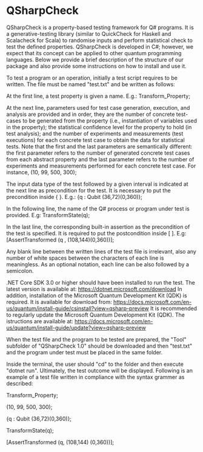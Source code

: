 # QSharpCheck
QSharpCheck is a property-based testing framework for Q# programs.
It is a generative-testing library (similar to QuickCheck for Haskell and Scalacheck for Scala) to randomise inputs and perform statistical check to test the defined properties.
QSharpCheck  is developed in C#;  however, we expect that its concept can be applied to other quantum programming languages.
Below we provide a brief description of the structure of our package and also provide some instructions on how to install and use it.

To test a program or an operation, initially a test script requires to be written. The file must be named "test.txt" and be written as follows:

At the first line, a test property is given a name. E.g.: Transform_Property;

At the next line, parameters used for test case generation, execution, and analysis are provided and in order, they are the number of concrete test-cases to be generated from the property (i.e., instantiation of variables used in the property); the statistical confidence level for the property to hold (in test analysis); and the number of experiments and measurements (test executions) for each concrete test case to obtain the data for statistical tests. Note that the first and the last parameters are semantically different: the first parameter refers to the number of generated concrete test cases from each abstract property and the last parameter refers to the number of experiments and measurements performed for each concrete test case. For instance, (10, 99, 500, 300);

The input data type of the test followed by a given interval is indicated at the next line as precondition for the test. It is necessary to put the precondition inside { }. E.g.: {q : Qubit (36,72)(0,360)};

In the following line, the name of the Q# process or program under test is provided. E.g: TransformState(q);

In the last line, the corresponding built-in assertion as the precondition of the test is specified. It is required to put the postcondition inside \[ \]. E.g: \[AssertTransformed (q , (108,144)(0,360))\];

Any blank line between the written lines of the test file is irrelevant, also any number of white spaces between the characters of each line is meaningless. As an optional notation, each line can be also followed by a semicolon.

.NET Core SDK 3.0 or higher should have been installed to run the test. The latest version is available at: https://dotnet.microsoft.com/download
In addition, installation of the Microsoft Quantum Development Kit (QDK) is required. It is available for download from: https://docs.microsoft.com/en-us/quantum/install-guide/csinstall?view=qsharp-preview
It is recommended to regularly update the Microsoft Quantum Development Kit (QDK). The istructions are available at: https://docs.microsoft.com/en-us/quantum/install-guide/update?view=qsharp-preview

When the test file and the program to be tested are prepared, the "Tool" subfolder of "QSharpCheck 1.0" should be downloaded and then "test.txt" and the program under test must be placed in the same folder.

Inside the terminal, the user should "cd" to the folder and then execute "dotnet run". Ultimately, the test outcome will be displayed. Following is an example of a test file written in compliance with the syntax grammer as described:

Transform_Property;

(10, 99, 500, 300);

{q : Qubit (36,72)(0,360)};

TransformState(q);

\[AssertTransformed (q, (108,144) (0,360))\];
